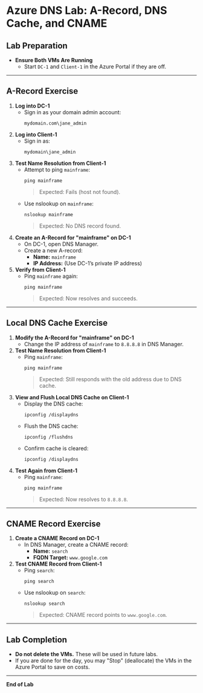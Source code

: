 # Azure DNS Lab: A-Record, DNS Cache, and CNAME

## Lab Preparation

- **Ensure Both VMs Are Running**
  - Start `DC-1` and `Client-1` in the Azure Portal if they are off.

---

## A-Record Exercise

1. **Log into DC-1**
    - Sign in as your domain admin account:  
      ```
      mydomain.com\jane_admin
      ```
2. **Log into Client-1**
    - Sign in as:  
      ```
      mydomain\jane_admin
      ```
3. **Test Name Resolution from Client-1**
    - Attempt to ping `mainframe`:
      ```
      ping mainframe
      ```
      > Expected: Fails (host not found).
    - Use nslookup on `mainframe`:
      ```
      nslookup mainframe
      ```
      > Expected: No DNS record found.
4. **Create an A-Record for "mainframe" on DC-1**
    - On DC-1, open DNS Manager.
    - Create a new A-record:
      - **Name:** `mainframe`
      - **IP Address:** (Use DC-1’s private IP address)
5. **Verify from Client-1**
    - Ping `mainframe` again:
      ```
      ping mainframe
      ```
      > Expected: Now resolves and succeeds.

---

## Local DNS Cache Exercise

1. **Modify the A-Record for "mainframe" on DC-1**
    - Change the IP address of `mainframe` to `8.8.8.8` in DNS Manager.
2. **Test Name Resolution from Client-1**
    - Ping `mainframe`:
      ```
      ping mainframe
      ```
      > Expected: Still responds with the old address due to DNS cache.
3. **View and Flush Local DNS Cache on Client-1**
    - Display the DNS cache:
      ```
      ipconfig /displaydns
      ```
    - Flush the DNS cache:
      ```
      ipconfig /flushdns
      ```
    - Confirm cache is cleared:
      ```
      ipconfig /displaydns
      ```
4. **Test Again from Client-1**
    - Ping `mainframe`:
      ```
      ping mainframe
      ```
      > Expected: Now resolves to `8.8.8.8`.

---

## CNAME Record Exercise

1. **Create a CNAME Record on DC-1**
    - In DNS Manager, create a CNAME record:
      - **Name:** `search`
      - **FQDN Target:** `www.google.com`
2. **Test CNAME Record from Client-1**
    - Ping `search`:
      ```
      ping search
      ```
    - Use nslookup on `search`:
      ```
      nslookup search
      ```
      > Expected: CNAME record points to `www.google.com`.

---

## Lab Completion

- **Do not delete the VMs.** These will be used in future labs.
- If you are done for the day, you may "Stop" (deallocate) the VMs in the Azure Portal to save on costs.

---

**End of Lab**
